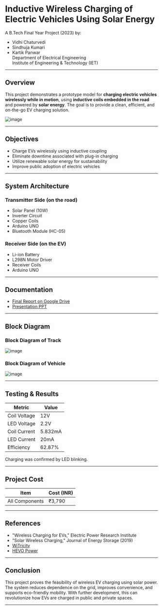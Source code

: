 #  Inductive Wireless Charging of Electric Vehicles Using Solar Energy

A B.Tech Final Year Project (2023) by:
- Vidhi Chaturvedi
- Sindhuja Kumari
- Kartik Panwar  
Department of Electrical Engineering  
Institute of Engineering & Technology (IET)

---

##  Overview

This project demonstrates a prototype model for **charging electric vehicles wirelessly while in motion**, using **inductive coils embedded in the road** and powered by **solar energy**. The goal is to provide a clean, efficient, and on-the-go EV charging solution.

![image](https://github.com/user-attachments/assets/e9ae99d4-a67b-4aaf-a87e-93b680bed760)



---

##  Objectives

- Charge EVs wirelessly using inductive coupling
- Eliminate downtime associated with plug-in charging
- Utilize renewable solar energy for sustainability
- Improve public adoption of electric vehicles

---

##  System Architecture

###  Transmitter Side (on the road)
- Solar Panel (10W)
- Inverter Circuit
- Copper Coils
- Arduino UNO
- Bluetooth Module (HC-05)

###  Receiver Side (on the EV)
- Li-ion Battery
- L298N Motor Driver
- Receiver Coils
- Arduino UNO

---

##  Documentation

-  [Final Report on Google Drive](https://docs.google.com/document/d/15LaDlF-Ik-Veeb6Fc5dxYRlm-NravYVeSFne-TEL0T0/edit?usp=sharing) 
-  [Presentation PPT](https://docs.google.com/presentation/d/1W_7g_BG3PN-jOj-Sfsb020gIdowi3V2s/edit?usp=sharing&ouid=114610014686363824211&rtpof=true&sd=true)


---

##  Block Diagram

### Block Diagram of Track
![image](https://github.com/user-attachments/assets/c4971b62-60ca-4087-b094-066a89e8e226)
### Block Diagram of Vehicle
![image](https://github.com/user-attachments/assets/ebaf5f7f-32a3-4634-be5a-0ea0d76705e6)


---

##  Testing & Results

| Metric           | Value        |
|------------------|--------------|
| Coil Voltage      | 12V          |
| LED Voltage       | 2.2V         |
| Coil Current      | 5.832mA      |
| LED Current       | 20mA         |
| Efficiency        | 62.87%       |

Charging was confirmed by LED blinking.

---

##  Project Cost

| Item               | Cost (INR)  |
|--------------------|------------|
| All Components     | ₹3,790      |

---

##  References

- "Wireless Charging for EVs," Electric Power Research Institute  
- "Solar Wireless Charging," Journal of Energy Storage (2019)  
- [WiTricity](https://witricity.com/)  
- [HEVO Power](https://www.hevopower.com/)

---

##  Conclusion

This project proves the feasibility of wireless EV charging using solar power. The system reduces dependence on the grid, improves convenience, and supports eco-friendly mobility. With further development, this can revolutionize how EVs are charged in public and private spaces.

---



